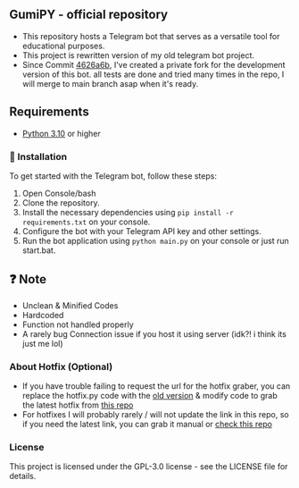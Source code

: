 ## GumiPY - official repository

- This repository hosts a Telegram bot that serves as a versatile tool for educational purposes.
- This project is rewritten version of my old telegram bot project.
- Since Commit [4626a6b](https://github.com/FloopInc/GumiPY/tree/4626a6bba2ba93255c27fe17f3468748ca05babd), I've created a private fork for the development version of this bot. all tests are done and tried many times in the repo, I will merge to main branch asap when it's ready.

## Requirements
- [Python 3.10](https://www.python.org/downloads/) or higher

### 🍗 Installation
To get started with the Telegram bot, follow these steps:
1. Open Console/bash
2. Clone the repository.
3. Install the necessary dependencies using `pip install -r requirements.txt` on your console.
4. Configure the bot with your Telegram API key and other settings.
5. Run the bot application using `python main.py` on your console or just run start.bat.

## ❓ Note
- Unclean & Minified Codes
- Hardcoded
- Function not handled properly
- A rarely bug Connection issue if you host it using server (idk?! i think its just me lol)

### About Hotfix (Optional)
- If you have trouble failing to request the url for the hotfix graber, you can replace the hotfix.py code with the [old version](https://github.com/FloopInc/GumiPY/blob/491bfc744303962b4aa270472e274474463fd23f/command/hotfix.py) & modify code to grab the latest hotfix from [this repo](https://github.com/PutraZC/HSR_Data/blob/main/hotfix.json)
- For hotfixes I will probably rarely / will not update the link in this repo, so if you need the latest link, you can grab it manual or [check this repo](https://github.com/PutraZC/HSR_Data/blob/main/hotfix.json#L2-L5)

### License
This project is licensed under the GPL-3.0 license - see the LICENSE file for details.